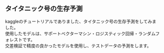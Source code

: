 ## タイタニック号の生存予測
kaggleのチュートリアルでありました、タイタニック号の生存予測をしてみました。  
使用したモデルは、サポートベクターマシン・ロジスティック回帰・ランダムフォレストです。  
交差検証で精度の良かったモデルを使用し、テストデータの予測をします。
